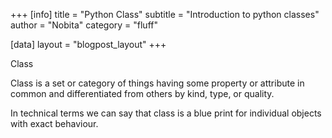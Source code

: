 +++
[info]
title = "Python Class"
subtitle = "Introduction to python classes"
author = "Nobita"
category = "fluff"

[data]
layout = "blogpost_layout"
+++

Class

Class is a set or category of things having some property or attribute in common and differentiated from others by kind, type, or quality.

In technical terms we can say that class is a blue print for individual objects with exact behaviour.